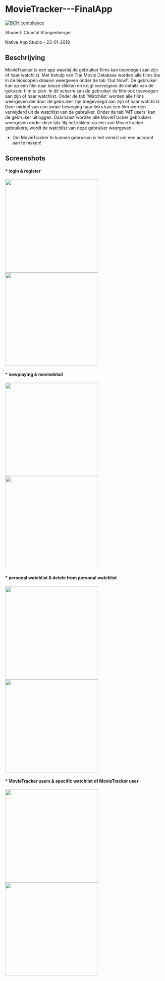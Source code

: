 # MovieTracker---FinalApp

[![BCH compliance](https://bettercodehub.com/edge/badge/ChantalStangenberger/MovieTracker---FinalApp?branch=master)](https://bettercodehub.com/)

Student: Chantal Stangenberger

Native App Studio - 23-01-2018

## Beschrijving

MovieTracker is een app waarbij de gebruiker films kan toevoegen aan zijn of haar watchlist. Met behulp van The Movie Database worden alle films die in de bioscopen draaien weergeven onder de tab 'Out Now!'. De gebruiker kan op een film naar keuze klikken en krijgt vervolgens de details van de gekozen film te zien. In dit scherm kan de gebruiker de film ook toevoegen aan zijn of haar watchlist. Onder de tab 'Watchlist' worden alle films weergeven die door de gebruiker zijn toegevoegd aan zijn of haar watchlist. Door middel van een swipe beweging naar links kan een film worden verwijderd uit de watchlist van de gebruiker. Onder de tab 'MT users' kan de gebruiker uitloggen. Daarnaast worden alle MovieTracker gebruikers weergeven onder deze tab. Bij het klikken op een van MovieTracker gebruikers, wordt de watchlist van deze gebruiker weergeven. 

* Om MovieTracker te kunnen gebruiken is het vereist om een account aan te maken!

## Screenshots

#### * login & register
<img src=https://github.com/ChantalStangenberger/MovieTracker---FinalApp/blob/master/doc/loginscreen.jpg width="300"> <img src=https://github.com/ChantalStangenberger/MovieTracker---FinalApp/blob/master/doc/registerscreen.jpg width="300">




#### * nowplaying & moviedetail
<img src=https://github.com/ChantalStangenberger/MovieTracker---FinalApp/blob/master/doc/nowplayingscreen.jpg width="300"><img src=https://github.com/ChantalStangenberger/MovieTracker---FinalApp/blob/master/doc/moviedetailscreen.jpg width="300">




#### * personal watchlist & detele from personal watchlist
<img src=https://github.com/ChantalStangenberger/MovieTracker---FinalApp/blob/master/doc/personalwatchlistscreen.jpg width="300"><img src=https://github.com/ChantalStangenberger/MovieTracker---FinalApp/blob/master/doc/deletefromwatchlist.jpg width="300">




#### * MovieTracker users & specific watchlist of MovieTracker user
<img src=https://github.com/ChantalStangenberger/MovieTracker---FinalApp/blob/master/doc/MovieTrackerusersscreen.jpg width="300"><img src=https://github.com/ChantalStangenberger/MovieTracker---FinalApp/blob/master/doc/watchlistofspecificuserscreen.jpg width="300">
